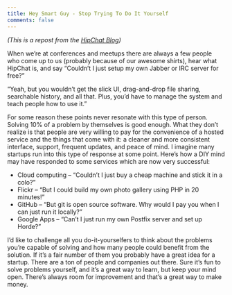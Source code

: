 ```yaml
---
title: Hey Smart Guy - Stop Trying To Do It Yourself
comments: false
---
```



_(This is a repost from the [HipChat Blog](https://blog.hipchat.com/2010/09/13/hey-smart-guy-stop-trying-to-do-it-yourself/))_

When we’re at conferences and meetups there are always a few people who come up to us (probably because of our awesome shirts), hear what HipChat is, and say “Couldn’t I just setup my own Jabber or IRC server for free?”

“Yeah, but you wouldn’t get the slick UI, drag-and-drop file sharing, searchable history, and all that. Plus, you’d have to manage the system and teach people how to use it.”

For some reason these points never resonate with this type of person. Solving 10% of a problem by themselves is good enough. What they don’t realize is that people are very willing to pay for the convenience of a hosted service and the things that come with it: a cleaner and more consistent interface, support, frequent updates, and peace of mind. I imagine many startups run into this type of response at some point. Here’s how a DIY mind may have responded to some services which are now very successful:

* Cloud computing – “Couldn’t I just buy a cheap machine and stick it in a colo?”
* Flickr – “But I could build my own photo gallery using PHP in 20 minutes!”
* GitHub – “But git is open source software. Why would I pay you when I can just run it locally?”
* Google Apps – “Can’t I just run my own Postfix server and set up Horde?”

I’d like to challenge all you do-it-yourselfers to think about the problems you’re capable of solving and how many people could benefit from the solution. If it’s a fair number of them you probably have a great idea for a startup. There are a ton of people and companies out there. Sure it’s fun to solve problems yourself, and it’s a great way to learn, but keep your mind open. There’s always room for improvement and that’s a great way to make money.